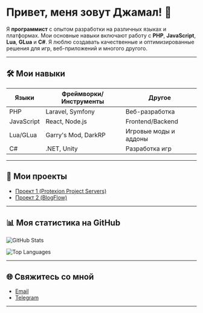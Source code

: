 # Привет, меня зовут Джамал! 👋

Я **программист** с опытом разработки на различных языках и платформах. Мои основные навыки включают работу с **PHP**, **JavaScript**, **Lua**, **GLua** и **C#**. Я люблю создавать качественные и оптимизированные решения для игр, веб-приложений и многого другого.

---

## 🛠️ Мои навыки

| **Языки**       | **Фреймворки/Инструменты** | **Другое**                |
|------------------|---------------------------|---------------------------|
| PHP              | Laravel, Symfony          | Веб-разработка            |
| JavaScript       | React, Node.js            | Frontend/Backend          |
| Lua/GLua         | Garry's Mod, DarkRP       | Игровые моды и аддоны     |
| C#               | .NET, Unity               | Разработка игр            |

---

## 🚀 Мои проекты

- [Проект 1 (Protexion Project Servers)]([https://vpn.ghostlink.ru](https://github.com/CoderAndFounder/Protexion-Project))
- [Проект 2 (BlogFlow)]([https://ghostlink.ru](https://github.com/CoderAndFounder/BlogFlow))

---

## 📊 Моя статистика на GitHub

![GitHub Stats](https://github-readme-stats.vercel.app/api?username=CoderAndFounder&show_icons=true&theme=radical)

![Top Languages](https://github-readme-stats.vercel.app/api/top-langs/?username=CoderAndFounder&layout=compact&theme=radical)

---

## 🌐 Свяжитесь со мной

- [Email](mailto:vitoskalete001@mail.ru)
- [Telegram](https://t.me/@jokker05)

---

